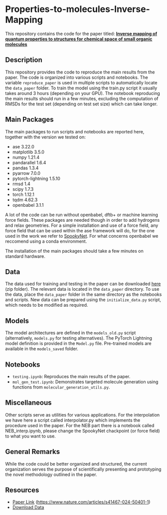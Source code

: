 # Properties-to-molecules-Inverse-Mapping

This repository contains the code for the paper titled: [**Inverse mapping of quantum properties to structures for chemical space of small organic molecules**](https://www.nature.com/articles/s41467-024-50401-1)

## Description

This repository provides the code to reproduce the main results from the paper. The code is organized into various scripts and notebooks. The variable `reproduce_paper` is used in multiple scripts to automatically locate the `data_paper` folder. 
To train the model using the train.py script it usually takes around 3 hours (depending on your GPU). The notebook reproducing the main results should run in a few minutes, excluding the computation of RMSDs for the test set (depending on test set size) which can take longer.

## Main Packages

The main packages to run scripts and notebooks are reported here, together with the version we tested on:

- ase                         3.22.0
- matplotlib                  3.5.0
- numpy                       1.21.4
- pandarallel                 1.6.4
- pandas                      1.3.4
- pyarrow                     7.0.0
- pytorch-lightning           1.5.10
- rmsd                        1.4
- scipy                       1.7.3
- torch                       1.12.1
- tqdm                        4.62.3
- openbabel                   3.1.1

A lot of the code can be run without openbabel, dftb+ or machine learning force fields. These packages are needed though in order to add hydrogens and relax geometries. For a simple installation and use of a force field, any force field that can be used within the ase framework will do, for the one used in the work we refer to [SpookyNet](https://github.com/OUnke/SpookyNet). For what concerns openbabel we reccomend using a conda environment.

The installation of the main packages should take a few minutes on standard hardware.

## Data

The data used for training and testing in the paper can be downloaded [here](https://drive.google.com/file/d/19r1UIPgTiZCVxR-o2u-EYe-H-puyggSn/view?usp=sharing) (zip folder). The relevant data is located in the `data_paper` directory. To use the data, place the `data_paper` folder in the same directory as the notebooks and scripts. New data can be prepared using the `initialize_data.py` script, which needs to be modified as required.

## Models

The model architectures are defined in the `models_old.py` script (alternatively, `models.py` for testing alternatives). The PyTorch Lightning model definition is provided in the `Model.py` file. Pre-trained models are available in the `models_saved` folder.

## Notebooks

- `testing.ipynb`: Reproduces the main results of the paper.
- `mol_gen_test.ipynb`: Demonstrates targeted molecule generation using functions from `molecular_generation_utils.py`.

## Miscellaneous

Other scripts serve as utilities for various applications. For the interpolation we have here a script called interpolator.py which implements the procedure used in the paper. For the NEB part there is a notebook called NEB_interp.ipynb, please change the SpookyNet chackpoint (or force field) to what you want to use.

## General Remarks

While the code could be better organized and structured, the current organization serves the purpose of scientifically presenting and prototyping the novel methodology outlined in the paper.

## Resources

- [Paper Link](#) (https://www.nature.com/articles/s41467-024-50401-1)
- [Download Data](https://www.dropbox.com/scl/fi/mnhm3fua5tl01dre0t4j0/dati.zip?rlkey=b7ah86h3jrgcshexgokxnjl3d&st=db6uk77m&dl=0)
